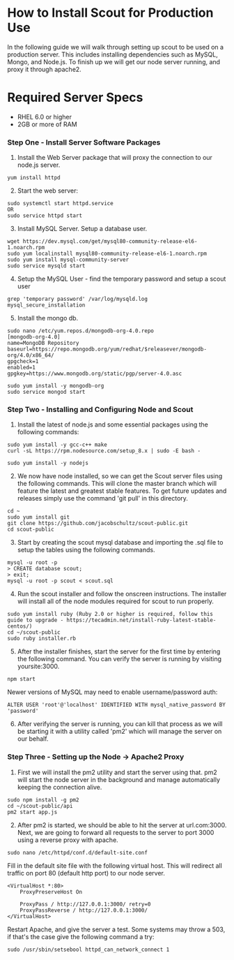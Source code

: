 # How to Install Scout for Production Use

In the following guide we will walk through setting up scout to be used on a production server. This includes installing dependencies such as MySQL, Mongo, and Node.js. To finish up we will get our node server running, and proxy it through apache2. 

# Required Server Specs
  - RHEL 6.0 or higher
  - 2GB or more of RAM 
  
### Step One - Install Server Software Packages ###
1. Install the Web Server package that will proxy the connection to our node.js server.
```
yum install httpd
```
2. Start the web server: 
```
sudo systemctl start httpd.service
OR
sudo service httpd start
```

3. Install MySQL Server. Setup a database user. 
```
wget https://dev.mysql.com/get/mysql80-community-release-el6-1.noarch.rpm
sudo yum localinstall mysql80-community-release-el6-1.noarch.rpm
sudo yum install mysql-community-server
sudo service mysqld start
```
4. Setup the MySQL User - find the temporary password and setup a scout user
```
grep 'temporary password' /var/log/mysqld.log
mysql_secure_installation
```

5. Install the mongo db. 
```
sudo nano /etc/yum.repos.d/mongodb-org-4.0.repo
[mongodb-org-4.0]
name=MongoDB Repository
baseurl=https://repo.mongodb.org/yum/redhat/$releasever/mongodb-org/4.0/x86_64/
gpgcheck=1
enabled=1
gpgkey=https://www.mongodb.org/static/pgp/server-4.0.asc

sudo yum install -y mongodb-org
sudo service mongod start
```
### Step Two - Installing and Configuring Node and Scout ###
1. Install the latest of node.js and some essential packages using the following commands: 
```
sudo yum install -y gcc-c++ make
curl -sL https://rpm.nodesource.com/setup_8.x | sudo -E bash -

sudo yum install -y nodejs
```
2. We now have node installed, so we can get the Scout server files using the following commands. This will clone the master branch which will feature the latest and greatest stable features. To get future updates and releases simply use the command 'git pull' in this directory. 

```
cd ~
sudo yum install git
git clone https://github.com/jacobschultz/scout-public.git
cd scout-public
```
3. Start by creating the scout mysql database and importing the .sql file to setup the tables using the following commands. 
```
mysql -u root -p
> CREATE database scout;
> exit;
mysql -u root -p scout < scout.sql
```
4. Run the scout installer and follow the onscreen instructions. The installer will install all of the node modules required for scout to run properly. 
```
sudo yum install ruby (Ruby 2.0 or higher is required, follow this guide to upgrade - https://tecadmin.net/install-ruby-latest-stable-centos/)
cd ~/scout-public 
sudo ruby installer.rb
```
5. After the installer finishes, start the server for the first time by entering the following command. You can verify the server is running by visiting yoursite:3000. 
```
npm start
```
Newer versions of MySQL may need to enable username/password auth: 
```
ALTER USER 'root'@'localhost' IDENTIFIED WITH mysql_native_password BY 'password'
```
6. After verifying the server is running, you can kill that process as we will be starting it with a utility called 'pm2' which will manage the server on our behalf. 

### Step Three - Setting up the Node -> Apache2 Proxy 
1. First we will install the pm2 utility and start the server using that. pm2 will start the node server in the background and manage automatically keeping the connection alive. 
```
sudo npm install -g pm2
cd ~/scout-public/api
pm2 start app.js
```
2. After pm2 is started, we should be able to hit the server at url.com:3000. Next, we are going to forward all requests to the server to port 3000 using a reverse proxy with apache. 
```
sudo nano /etc/httpd/conf.d/default-site.conf
```
Fill in the default site file with the following virtual host. This will redirect all traffic on port 80 (default http port) to our node server.
```
<VirtualHost *:80>
    ProxyPreserveHost On

    ProxyPass / http://127.0.0.1:3000/ retry=0
    ProxyPassReverse / http://127.0.0.1:3000/
</VirtualHost>
```
Restart Apache, and give the server a test. Some systems may throw a 503, if that's the case give the following command a try: 
```
sudo /usr/sbin/setsebool httpd_can_network_connect 1
```
